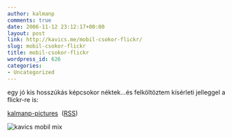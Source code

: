 ```yaml
---
author: kalmanp
comments: true
date: 2006-11-12 23:12:17+00:00
layout: post
link: http://kavics.me/mobil-csokor-flickr/
slug: mobil-csokor-flickr
title: mobil-csokor-flickr
wordpress_id: 626
categories:
- Uncategorized
---
```



egy jó kis hosszúkás képcsokor néktek...és felköltöztem kísérleti jelleggel a flickr-re is:   

[kalmanp-pictures](http://www.flickr.com/photos/43465441@N00/)  ([RSS](http://api.flickr.com/services/feeds/photos_public.gne?id=43465441@N00&format=rss_200))






![kavics mobil mix](http://kavics.freeblog.hu/files/mobil_pic/mix061112.jpg)

